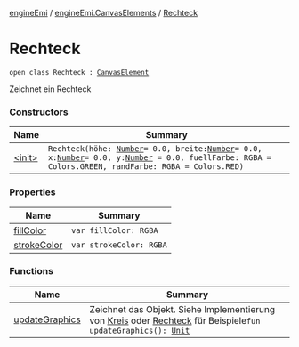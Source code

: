[engineEmi](../../index.md) / [engineEmi.CanvasElements](../index.md) / [Rechteck](./index.md)

# Rechteck

`open class Rechteck : `[`CanvasElement`](../-canvas-element/index.md)

Zeichnet ein Rechteck

### Constructors

| Name | Summary |
|---|---|
| [&lt;init&gt;](-init-.md) | `Rechteck(höhe: `[`Number`](https://kotlinlang.org/api/latest/jvm/stdlib/kotlin/-number/index.html)` = 0.0, breite: `[`Number`](https://kotlinlang.org/api/latest/jvm/stdlib/kotlin/-number/index.html)` = 0.0, x: `[`Number`](https://kotlinlang.org/api/latest/jvm/stdlib/kotlin/-number/index.html)` = 0.0, y: `[`Number`](https://kotlinlang.org/api/latest/jvm/stdlib/kotlin/-number/index.html)` = 0.0, fuellFarbe: RGBA = Colors.GREEN, randFarbe: RGBA = Colors.RED)` |

### Properties

| Name | Summary |
|---|---|
| [fillColor](fill-color.md) | `var fillColor: RGBA` |
| [strokeColor](stroke-color.md) | `var strokeColor: RGBA` |

### Functions

| Name | Summary |
|---|---|
| [updateGraphics](update-graphics.md) | Zeichnet das Objekt. Siehe Implementierung von [Kreis](../-kreis/index.md) oder [Rechteck](./index.md) für Beispiele`fun updateGraphics(): `[`Unit`](https://kotlinlang.org/api/latest/jvm/stdlib/kotlin/-unit/index.html) |
